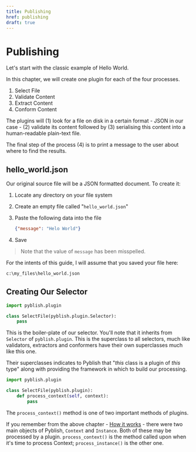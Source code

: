 ```yaml
---
title: Publishing
href: publishing
draft: true
---
```


# Publishing

Let's start with the classic example of Hello World.

In this chapter, we will create one plugin for each of the four processes.

1. Select File
2. Validate Content
3. Extract Content
4. Conform Content

The plugins will (1) look for a file on disk in a certain format - JSON in our case - (2) validate its content followed by (3) serialising this content into a human-readable plain-text file.

The final step of the process (4) is to print a message to the user about where to find the results.

## hello_world.json

Our original source file will be a JSON formatted document. To create it:

1. Locate any directory on your file system
2. Create an empty file called "`hello_world.json`"
3. Paste the following data into the file
 
    ```json
    {"message": "Helo World"}
    ```

4. Save

> Note that the value of `message` has been misspelled.

For the intents of this guide, I will assume that you saved your file here:

```bat
c:\my_files\hello_world.json
```

## Creating Our Selector

```python
import pyblish.plugin

class SelectFile(pyblish.plugin.Selector):
    pass
```

This is the boiler-plate of our selector. You'll note that it inherits from `Selector` of `pyblish.plugin`. This is the superclass to all selectors, much like validators, extractors and conformers have their own superclasses much like this one.

Their superclasses indicates to Pyblish that "*this* class is a plugin of *this* type" along with providing the framework in which to build our processing.

```python
import pyblish.plugin

class SelectFile(pyblish.plugin):
    def process_context(self, context):
        pass
```

The `process_context()` method is one of two important methods of plugins.

If you remember from the above chapter - [How it works][works] - there were two main objects of Pyblish, `Context` and `Instance`. Both of these may be processed by a plugin. `process_context()` is the method called upon when it's time to process Context; `process_instance()` is the other one.


[works]: #how-it-works
